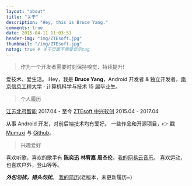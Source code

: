 ```yaml
---
layout: "about"
title: "关于"
description: "Hey, this is Bruce Yang."
comments: true
date: 2015-04-11 11:03:51
header-img: "img/ZTEsoft.jpg"
thumbnail: "/img/ZTEsoft.jpg"
notag: true # 关于页面不需要显示tag
---
```


>作为一个开发者需要时刻保持嗅觉、持续提升!

爱技术、爱生活。
Hey，我是 **Bruce Yang**，Android 开发者 & 独立开发者，[南京信息工程大学](http://www.nuist.edu.cn/) · 计算机科学与技术 15 届毕业生。

> 个人履历

[江苏北弓智能](http://begoit.com/)  2017.04 - 至今
[ZTEsoft 中兴软创](http://www.ztesoft.com/cn)  2015.04 - 2017.04

从事 Android 开发，对前后端技术均有爱好。
一些作品和开源项目，👉 戳 [Mumuxi](https://github.com/yangxiaoge/MumuXi) 与 [Github](https://github.com/yangxiaoge)。

> 兴趣爱好

喜欢听歌，喜欢的歌手有 **陈奕迅** **林宥嘉** **周杰伦**，[我的网易云音乐](http://music.163.com/#/user/home?id=72955955)。
喜欢运动，也喜欢户外，登山等等。

***外包勿扰，猎头勿扰***。
[我的简历](/assets/yangjianan.pdf)(老版本，未更新履历~)
